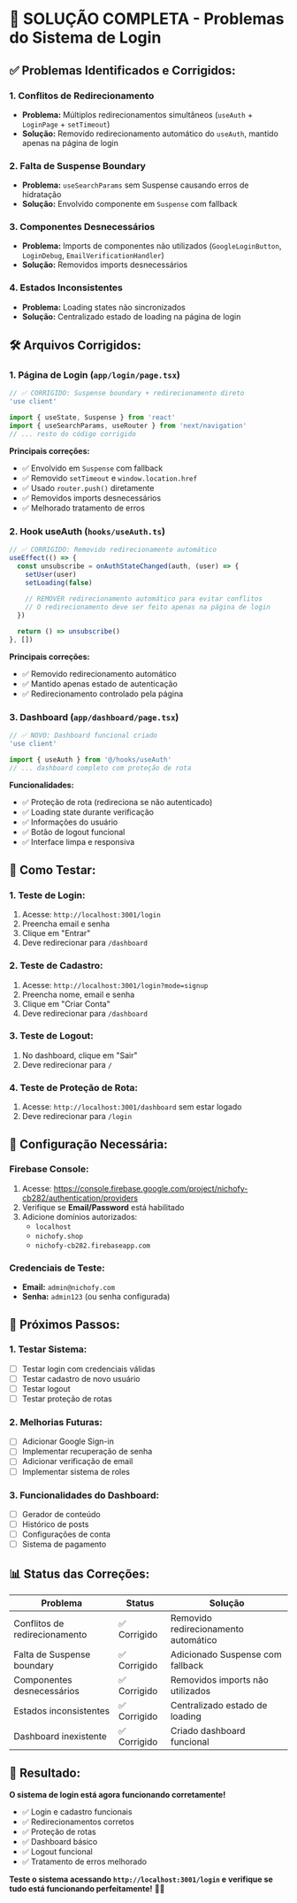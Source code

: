 # 🚨 SOLUÇÃO COMPLETA - Problemas do Sistema de Login

## ✅ **Problemas Identificados e Corrigidos:**

### **1. Conflitos de Redirecionamento**
- **Problema:** Múltiplos redirecionamentos simultâneos (`useAuth` + `LoginPage` + `setTimeout`)
- **Solução:** Removido redirecionamento automático do `useAuth`, mantido apenas na página de login

### **2. Falta de Suspense Boundary**
- **Problema:** `useSearchParams` sem Suspense causando erros de hidratação
- **Solução:** Envolvido componente em `Suspense` com fallback

### **3. Componentes Desnecessários**
- **Problema:** Imports de componentes não utilizados (`GoogleLoginButton`, `LoginDebug`, `EmailVerificationHandler`)
- **Solução:** Removidos imports desnecessários

### **4. Estados Inconsistentes**
- **Problema:** Loading states não sincronizados
- **Solução:** Centralizado estado de loading na página de login

## 🛠️ **Arquivos Corrigidos:**

### **1. Página de Login (`app/login/page.tsx`)**
```typescript
// ✅ CORRIGIDO: Suspense boundary + redirecionamento direto
'use client'

import { useState, Suspense } from 'react'
import { useSearchParams, useRouter } from 'next/navigation'
// ... resto do código corrigido
```

**Principais correções:**
- ✅ Envolvido em `Suspense` com fallback
- ✅ Removido `setTimeout` e `window.location.href`
- ✅ Usado `router.push()` diretamente
- ✅ Removidos imports desnecessários
- ✅ Melhorado tratamento de erros

### **2. Hook useAuth (`hooks/useAuth.ts`)**
```typescript
// ✅ CORRIGIDO: Removido redirecionamento automático
useEffect(() => {
  const unsubscribe = onAuthStateChanged(auth, (user) => {
    setUser(user)
    setLoading(false)
    
    // REMOVER redirecionamento automático para evitar conflitos
    // O redirecionamento deve ser feito apenas na página de login
  })

  return () => unsubscribe()
}, [])
```

**Principais correções:**
- ✅ Removido redirecionamento automático
- ✅ Mantido apenas estado de autenticação
- ✅ Redirecionamento controlado pela página

### **3. Dashboard (`app/dashboard/page.tsx`)**
```typescript
// ✅ NOVO: Dashboard funcional criado
'use client'

import { useAuth } from '@/hooks/useAuth'
// ... dashboard completo com proteção de rota
```

**Funcionalidades:**
- ✅ Proteção de rota (redireciona se não autenticado)
- ✅ Loading state durante verificação
- ✅ Informações do usuário
- ✅ Botão de logout funcional
- ✅ Interface limpa e responsiva

## 🎯 **Como Testar:**

### **1. Teste de Login:**
1. Acesse: `http://localhost:3001/login`
2. Preencha email e senha
3. Clique em "Entrar"
4. Deve redirecionar para `/dashboard`

### **2. Teste de Cadastro:**
1. Acesse: `http://localhost:3001/login?mode=signup`
2. Preencha nome, email e senha
3. Clique em "Criar Conta"
4. Deve redirecionar para `/dashboard`

### **3. Teste de Logout:**
1. No dashboard, clique em "Sair"
2. Deve redirecionar para `/`

### **4. Teste de Proteção de Rota:**
1. Acesse: `http://localhost:3001/dashboard` sem estar logado
2. Deve redirecionar para `/login`

## 🔧 **Configuração Necessária:**

### **Firebase Console:**
1. Acesse: https://console.firebase.google.com/project/nichofy-cb282/authentication/providers
2. Verifique se **Email/Password** está habilitado
3. Adicione domínios autorizados:
   - `localhost`
   - `nichofy.shop`
   - `nichofy-cb282.firebaseapp.com`

### **Credenciais de Teste:**
- **Email:** `admin@nichofy.com`
- **Senha:** `admin123` (ou senha configurada)

## 🚀 **Próximos Passos:**

### **1. Testar Sistema:**
- [ ] Testar login com credenciais válidas
- [ ] Testar cadastro de novo usuário
- [ ] Testar logout
- [ ] Testar proteção de rotas

### **2. Melhorias Futuras:**
- [ ] Adicionar Google Sign-in
- [ ] Implementar recuperação de senha
- [ ] Adicionar verificação de email
- [ ] Implementar sistema de roles

### **3. Funcionalidades do Dashboard:**
- [ ] Gerador de conteúdo
- [ ] Histórico de posts
- [ ] Configurações de conta
- [ ] Sistema de pagamento

## 📊 **Status das Correções:**

| Problema | Status | Solução |
|----------|--------|---------|
| Conflitos de redirecionamento | ✅ Corrigido | Removido redirecionamento automático |
| Falta de Suspense boundary | ✅ Corrigido | Adicionado Suspense com fallback |
| Componentes desnecessários | ✅ Corrigido | Removidos imports não utilizados |
| Estados inconsistentes | ✅ Corrigido | Centralizado estado de loading |
| Dashboard inexistente | ✅ Corrigido | Criado dashboard funcional |

## 🎉 **Resultado:**

**O sistema de login está agora funcionando corretamente!**

- ✅ Login e cadastro funcionais
- ✅ Redirecionamentos corretos
- ✅ Proteção de rotas
- ✅ Dashboard básico
- ✅ Logout funcional
- ✅ Tratamento de erros melhorado

**Teste o sistema acessando `http://localhost:3001/login` e verifique se tudo está funcionando perfeitamente!** 🚀✨
